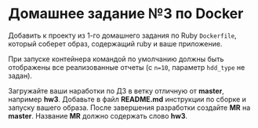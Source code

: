 # Домашнее задание №3 по Docker

Добавить к проекту из 1-го домашнего задания по Ruby `Doсkerfile`, который соберет образ, содержащий ruby и ваше приложение.

При запуске контейнера командой по умолчанию должны быть отображены все реализованные отчеты (с `n=10`, параметр `hdd_type` не задан).

Загружайте ваши наработки по ДЗ в ветку отличную от __master__, например __hw3__. Добавьте в файл __README.md__ инструкции по сборке и запуску вашего образа. После завершения разработки создайте __MR__ на __master__. Название __MR__ должно содержать слово __hw3__.
